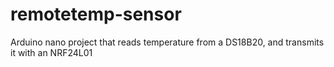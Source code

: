 # remotetemp-sensor
Arduino nano project that reads temperature from a DS18B20, and transmits it with an NRF24L01
